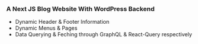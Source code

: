 ### A Next JS Blog Website With WordPress Backend

- Dynamic Header & Footer Information
- Dynamic Menus & Pages
- Data Querying & Feching through GraphQL & React-Query respectively
